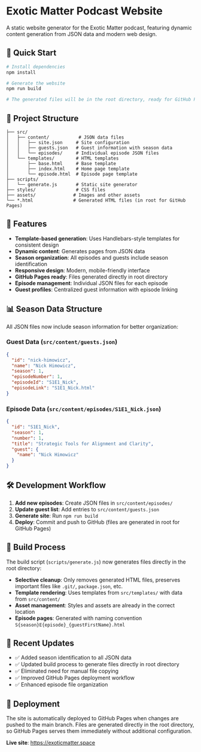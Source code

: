 # Exotic Matter Podcast Website

A static website generator for the Exotic Matter podcast, featuring dynamic content generation from JSON data and modern web design.

## 🚀 Quick Start

```bash
# Install dependencies
npm install

# Generate the website
npm run build

# The generated files will be in the root directory, ready for GitHub Pages
```

## 📁 Project Structure

```
├── src/
│   ├── content/           # JSON data files
│   │   ├── site.json     # Site configuration
│   │   ├── guests.json   # Guest information with season data
│   │   └── episodes/     # Individual episode JSON files
│   └── templates/        # HTML templates
│       ├── base.html     # Base template
│       ├── index.html    # Home page template
│       └── episode.html  # Episode page template
├── scripts/
│   └── generate.js       # Static site generator
├── styles/               # CSS files
├── assets/              # Images and other assets
└── *.html               # Generated HTML files (in root for GitHub Pages)
```

## 🎯 Features

- **Template-based generation**: Uses Handlebars-style templates for consistent design
- **Dynamic content**: Generates pages from JSON data
- **Season organization**: All episodes and guests include season identification
- **Responsive design**: Modern, mobile-friendly interface
- **GitHub Pages ready**: Files generated directly in root directory
- **Episode management**: Individual JSON files for each episode
- **Guest profiles**: Centralized guest information with episode linking

## 📊 Season Data Structure

All JSON files now include season information for better organization:

### Guest Data (`src/content/guests.json`)
```json
{
  "id": "nick-himowicz",
  "name": "Nick Himowicz",
  "season": 1,
  "episodeNumber": 1,
  "episodeId": "S1E1_Nick",
  "episodeLink": "S1E1_Nick.html"
}
```

### Episode Data (`src/content/episodes/S1E1_Nick.json`)
```json
{
  "id": "S1E1_Nick",
  "season": 1,
  "number": 1,
  "title": "Strategic Tools for Alignment and Clarity",
  "guest": {
    "name": "Nick Himowicz"
  }
}
```

## 🛠️ Development Workflow

1. **Add new episodes**: Create JSON files in `src/content/episodes/`
2. **Update guest list**: Add entries to `src/content/guests.json`
3. **Generate site**: Run `npm run build`
4. **Deploy**: Commit and push to GitHub (files are generated in root for GitHub Pages)

## 📝 Build Process

The build script (`scripts/generate.js`) now generates files directly in the root directory:

- **Selective cleanup**: Only removes generated HTML files, preserves important files like `.git/`, `package.json`, etc.
- **Template rendering**: Uses templates from `src/templates/` with data from `src/content/`
- **Asset management**: Styles and assets are already in the correct location
- **Episode pages**: Generated with naming convention `S{season}E{episode}_{guestFirstName}.html`

## 🌟 Recent Updates

- ✅ Added season identification to all JSON data
- ✅ Updated build process to generate files directly in root directory
- ✅ Eliminated need for manual file copying
- ✅ Improved GitHub Pages deployment workflow
- ✅ Enhanced episode file organization

## 🚀 Deployment

The site is automatically deployed to GitHub Pages when changes are pushed to the main branch. Files are generated directly in the root directory, so GitHub Pages serves them immediately without additional configuration.

**Live site**: https://exoticmatter.space